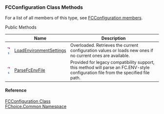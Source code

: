 ﻿### FCConfiguration Class Methods

For a list of all members of this type, see [FCConfiguration members](FChoice.Common~FChoice.Common.FCConfiguration_members.md).

Public Methods

|   | Name | Description |
| --- | --- | --- |
| ![Public Method](dotnetimages/publicMethod.png)![static (Shared in Visual Basic)](dotnetimages/static.png) | [LoadEnvironmentSettings](FChoice.Common~FChoice.Common.FCConfiguration~LoadEnvironmentSettings.md) | Overloaded. Retrieves the current configuration values or loads new ones if no current ones are available.   |
| ![Public Method](dotnetimages/publicMethod.png)![static (Shared in Visual Basic)](dotnetimages/static.png) | [ParseFcEnvFile](FChoice.Common~FChoice.Common.FCConfiguration~ParseFcEnvFile.md) | Provided for legacy compatibility support, this method will parse an FC.ENV-style configuration file from the specified file path.   |





#### Reference

[FCConfiguration Class](FChoice.Common~FChoice.Common.FCConfiguration.md)  
[FChoice.Common Namespace](FChoice.Common~FChoice.Common_namespace.md)